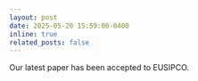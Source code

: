 ```yaml
---
layout: post
date: 2025-05-20 15:59:00-0400
inline: true
related_posts: false
---
```


Our latest paper has been accepted to EUSIPCO.
